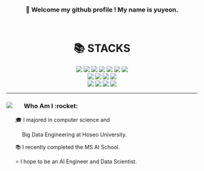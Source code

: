 <!-- ![header](https://capsule-render.vercel.app/api?type=cylinder&color=000000&height=150&section=header&text=893107&fontColor=ffffff&fontSize=70&animation=fadeIn&fontAlignY=55&desc=%20&descAlignY=62&descAlign=62) -->
<div align="center"> 
 
###  🙋 Welcome my github profile ! My name is yuyeon. 
 <br/>

<div align=center><h1>📚 STACKS</h1></div>
  <img src="https://img.shields.io/badge/python-3776AB?style=for-the-badge&logo=python&logoColor=white"> 
  <img src="https://img.shields.io/badge/PyTorch-EE4C2C?style=for-the-badge&logo=PyTorch&logoColor=white"> 
  <img src="https://img.shields.io/badge/cnn-CC0000?style=for-the-badge&logo=cnn&logoColor=white">
  <img src="https://img.shields.io/badge/opencv-5C3EE8?style=for-the-badge&logo=opencv&logoColor=white">
  <img src="https://img.shields.io/badge/numpy-013243?style=for-the-badge&logo=numpy&logoColor=white">
  <img src="https://img.shields.io/badge/pandas-150458?style=for-the-badge&logo=pandas&logoColor=white">
  <img src="https://img.shields.io/badge/tensorflow-FF6F00?style=for-the-badge&logo=tensorflow&logoColor=white">
  <br/>
  <img src="https://img.shields.io/badge/mysql-4479A1?style=for-the-badge&logo=mysql&logoColor=white"> 
  <img src="https://img.shields.io/badge/mariadb-003545?style=for-the-badge&logo=mariadb&logoColor=white">
  <img src="https://img.shields.io/badge/docker-2496ED?style=for-the-badge&logo=docker&logoColor=white">
  <img src="https://img.shields.io/badge/powerbi-F2C811?style=for-the-badge&logo=powerbi&logoColor=white">
  <br>
  <img src="https://img.shields.io/badge/azuredevops-0078D7?style=for-the-badge&logo=azuredevops&logoColor=white">
  <img src="https://img.shields.io/badge/Java-007396?style=for-the-badge&logo=Java&logoColor=white">
  <img src="https://img.shields.io/badge/R-276DC3?style=for-the-badge&logo=R&logoColor=white">
  <img src="https://img.shields.io/badge/github-181717?style=for-the-badge&logo=github&logoColor=white">

 </div>

 -------------

<!-- <div align="center">
  <img align="left" src="https://github-readme-stats.vercel.app/api?username=yuyeon-choi&show_icons=true&theme=radical"></img>
</div>  -->

 
<div align="center">
     <img align="left" src="https://github-readme-stats.vercel.app/api?username=yuyeon-choi&show_icons=true&theme=radical"></img>
     <div align="left" marginright="50px" >
        <h3>&nbsp&nbsp&nbsp&nbsp&nbsp&nbsp
        Who Am I :rocket: </h3>
        <p> &nbsp&nbsp&nbsp&nbsp&nbsp&nbsp🎓 I majored in computer science and </p>
        <p> &nbsp&nbsp&nbsp&nbsp&nbsp&nbsp 　Big Data Engineering at Hoseo University.</p>
        <p> &nbsp&nbsp&nbsp&nbsp&nbsp&nbsp📚 I recently completed the MS AI School.</p>
        <p> &nbsp&nbsp&nbsp&nbsp&nbsp&nbsp⭐ I hope to be an AI Engineer and Data Scientist.</p>
<!--         <p> &nbsp&nbsp&nbsp&nbsp&nbsp&nbsp📝 Software Engineer</p> -->
     </div>
  </div>  

